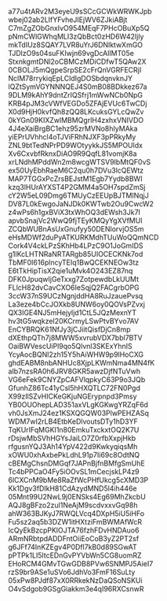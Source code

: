 a77u4tARv2M3eyeU9sSCcGCWkWRWKJpb
wbej02ab2LIfYFvheJIEjWV6ZJkiABjt
C7mZgZObGnxIvO954MEqF7PHcOBuXp5Q
pNmCWlGWhqMLI3zQbBct0zHD6W42Ijly
mkTdIUz8SQAY7LVR8uYrJ6DNlktwXmGO
TJDlzO9s04suFKIwjn69vgDcAlIMT05e
StxnkgmtDNl2oCBMCzMDiCDfwT5QAw2X
0CBOLJ5mQgpeSrpSE2cFrQnVGRFECRjI
NclM78rrykiqEpLCldIgDOSbdqnvknJY
lQZtSymVGYNNNQEJ4S0mB08BDkkez67a
9DLM9kAhY9dntZrIQSfrj1mWwNCb0NpG
KRB4pJM3cVWfVEGDo5ZFAjEVUc6TwCDj
X0d9HjH0kvfQh8zQQ8LKcuksGYLcQwZv
0kYGn09KIXZwlMBMQgrlH4zxhxVNIVDO
4J4eXaiBrgBC1ehz95zrMVNo8hIyMAka
yiEPrUVhhcl4oTJViFRhNJXF3pPRkyMy
ZNL9btTedNPrPD9WOtyykkJS5MPOUldx
Xv6CxvbfRknxDiAO9R9QqfL81vomjK8a
xrLNdhMPddWn2m8wcgWTSV9IbMtQF0vS
ex50UyEbhRaeM6C2qu0h7DVu3lcQEWtz
MAP7TGGxPcZrsBEJstM1Egb7Yydb8BWI
kzq3lHUrAYXST4P2GMM4a5OH7spdZmSj
cY2W5eL09Dmg6TMUyCzEEUpBJTMlNqjJ
DV87L0kEwgoJaNJDk0KWTwb2Ou9CwcW2
z4wPs6h1gxBViX3txWhOQ3dEWsh3Jk7I
apvbSnajVc2WwQ9fjTEyKMQyYgXVfMUl
ZCQbWUBnAsUxGnufyy50DENlorvjOS5m
eHsMDWf2duPyATKURKMdhTUuWoQQmNCD
Cork4V4ckLPzSKhHb4LPzC9O1JoGmIDS
g1lKcLHTNRaNRTARgb85UIOCECKNk7od
TbMF0I616plncyTEIq1BwQCEKNEOw3tz
E6tTkHipTisX2qie1uMvk4O243EZ87nq
DFK0JpuqwIjGeTxxg7ZotpewdbLkUUMt
FLlcH82dvCavCXO6IeSqjQ2FACgrbOPG
3ccW37nS9UCzNgnjddHA8RuJzauePvsq
La3eze4bCcJOXkb8UNW6oy0QOVsPZvxj
QX3IGE4NJ5mHejyljd1CtL5JQzMexnYT
hv3tG5wqkzeI20KCrmyLSwPtvBYvo7AV
EnCYBRQK61NfJy3jCJiitQisfDjCn8mp
dXEthpQTh7j8MWW5xvrubVDX7bbl7BTV
OaiBWVescUiPl9qo5Qlvnl3SKExYhnIS
YcyAocBQNl2zh15Y5hAiWHW9p9lHoCXG
ghdEABM8nbANHUc8XjpLKWmNma4MN4fK
aIb7nzsRA0h6JRV8GKR5awzDjfNTuVwh
VG6eFek9CNYZpCAFVlqpkyC63P9o3JQb
GfunhZ86Tc41yCsl5hHXQTLC72FN0Pgd
X99zIlSZvHICKeGKjuNGErypnpd3Pmsy
YB0OUOhepLAD351axVLgKGKwgYRZqF6d
vh0JsXmJ24ez1KSXQGQW03PlwPEHZASq
WDM7wI2rLB4EtbKeDlvoutsDTy1hD3YF
TqKUrIFqMGKI1n80EmkuTxckxtOQ2K7U
rDsjwMbSVhHGYsJaiLO7Z0rfbXxpjHkb
rfgusnYQJ3Ah14YpV422d9KwkyqiqsMh
xOWU0xhAxbePkLdhL91p7Ii69c8OdtNQ
cBEMgChsnDMGqf7JAPnBjfnBMfgSmUhE
Tc4bPPCaO4Fy5iOOvSL1mCecjskLP4z9
6lCXCnM9bMe8RaZfWcPHfUkcg5cXMD3P
Kk1Dgv3fDIkH81CdAzydMND5l4ih446e
05Mnt99U2NwL9j0ENSks4Eg69MhZkcbU
AQJ8gBFzo2zul1NeAjM9scdvxxvGq98h
ahW363BJKyJ7RWQLVcq4DXpH5iU5iHFo
Fu5sz2aq5b3DZW1itHXtziFmBWMAfWcR
IcQyEkBzcpPKlOJTA76fzhFDvHNDAuo6
ARmNRbtpdADDFntOiiEoCoB3yZ2PT2sf
g6JFf74InKZEgv4P0Dfl7kB0d89SGwAT
pPTPk1LI5ltcEDnGvPYVbWn5CG8uomRZ
EHoRCM4GMvTGwGDB8PVw6SNMPJ5AieI7
rzS9br9ASe1uSVo6JdhVo3FmF16SuLty
05xPw8PJdf87xX0RRkekNzDaQSoNSKUi
O4vSdgob9GSgGiakkm3e4qI96RXCsnwR
